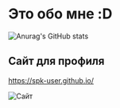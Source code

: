 # Это обо мне :D


![Anurag's GitHub stats](https://github-readme-stats.vercel.app/api?username=spk-user&show_icons=true&theme=tokyonight)


## Сайт для профиля

https://spk-user.github.io/

<img src="http://mini.s-shot.ru/1024x768/1000/jpeg/?https://spk-user.github.io/" alt="Сайт">

